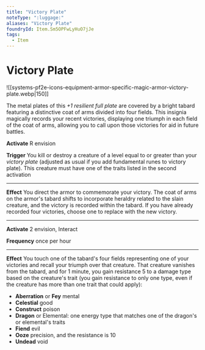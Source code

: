 ```yaml
---
title: "Victory Plate"
noteType: ":luggage:"
aliases: "Victory Plate"
foundryId: Item.Sm5OPFwLyHuO7jJe
tags:
  - Item
---
```


# Victory Plate
![[systems-pf2e-icons-equipment-armor-specific-magic-armor-victory-plate.webp|150]]

The metal plates of this _+1 resilient full plate_ are covered by a bright tabard featuring a distinctive coat of arms divided into four fields. This insignia magically records your recent victories, displaying one triumph in each field of the coat of arms, allowing you to call upon those victories for aid in future battles.

**Activate** R envision

**Trigger** You kill or destroy a creature of a level equal to or greater than your _victory plate_ (adjusted as usual if you add fundamental runes to victory plate). This creature must have one of the traits listed in the second activation

* * *

**Effect** You direct the armor to commemorate your victory. The coat of arms on the armor's tabard shifts to incorporate heraldry related to the slain creature, and the victory is recorded within the tabard. If you have already recorded four victories, choose one to replace with the new victory.

* * *

**Activate** 2 envision, Interact

**Frequency** once per hour

* * *

**Effect** You touch one of the tabard's four fields representing one of your victories and recall your triumph over that creature. That creature vanishes from the tabard, and for 1 minute, you gain resistance 5 to a damage type based on the creature's trait (you gain resistance to only one type, even if the creature has more than one trait that could apply):

*   **Aberration** or **Fey** mental
*   **Celestial** good
*   **Construct** poison
*   **Dragon** or Elemental: one energy type that matches one of the dragon's or elemental's traits
*   **Fiend** evil
*   **Ooze** precision, and the resistance is 10
*   **Undead** void
